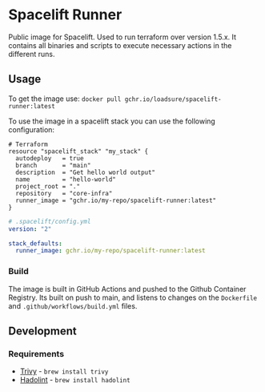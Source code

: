 # Spacelift Runner

Public image for Spacelift. Used to run terraform over version 1.5.x.
It contains all binaries and scripts to execute necessary actions in the
different runs.

## Usage

To get the image use: `docker pull gchr.io/loadsure/spacelift-runner:latest`

To use the image in a spacelift stack you can use the following configuration:

```hcl
# Terraform
resource "spacelift_stack" "my_stack" {
  autodeploy   = true
  branch       = "main"
  description  = "Get hello world output"
  name         = "hello-world"
  project_root = "."
  repository   = "core-infra"
  runner_image = "gchr.io/my-repo/spacelift-runner:latest"
}
```

```yaml
# .spacelift/config.yml
version: "2"

stack_defaults:
  runner_image: gchr.io/my-repo/spacelift-runner:latest
```

### Build

The image is built in GitHub Actions and pushed to the Github Container Registry. Its built on push to main, and listens
to changes on the `Dockerfile` and `.github/workflows/build.yml` files.

## Development

### Requirements

- [Trivy](https://trivy.dev/latest/) - `brew install trivy`
- [Hadolint](https://github.com/hadolint/hadolint) - `brew install hadolint`
